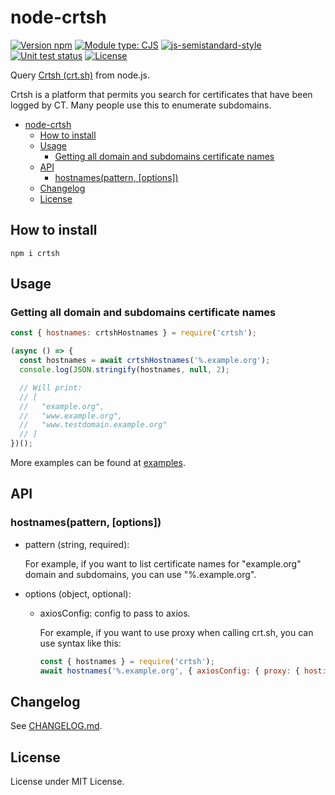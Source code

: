 # node-crtsh
[![Version npm](https://img.shields.io/npm/v/crtsh.svg)](https://www.npmjs.com/package/crtsh)
[![Module type: CJS](https://img.shields.io/badge/module%20type-cjs-brightgreen)](https://github.com/voxpelli/badges-cjs-esm)
[![js-semistandard-style](https://img.shields.io/badge/code%20style-semistandard-brightgreen.svg)](https://github.com/standard/semistandard)
[![Unit test status](https://github.com/kucingbasah737/node-crtsh/actions/workflows/node.js.yml/badge.svg)](https://github.com/kucingbasah737/node-crtsh/actions/workflows/node.js.yml?query=branch%3Amain)
[![License](https://img.shields.io/github/license/kucingbasah737/node-crtsh)](https://github.com/kucingbasah737/node-crtsh/blob/main/LICENSE)

Query [Crtsh (crt.sh)](https://crt.sh/) from node.js.

Crtsh is a platform that permits you search for certificates that have been logged by CT.
Many people use this to enumerate subdomains.

- [node-crtsh](#node-crtsh)
  - [How to install](#how-to-install)
  - [Usage](#usage)
    - [Getting all domain and subdomains certificate names](#getting-all-domain-and-subdomains-certificate-names)
  - [API](#api)
    - [hostnames(pattern, \[options\])](#hostnamespattern-options)
  - [Changelog](#changelog)
  - [License](#license)

## How to install
```shell
npm i crtsh
```

## Usage

### Getting all domain and subdomains certificate names

```javascript
const { hostnames: crtshHostnames } = require('crtsh');

(async () => {
  const hostnames = await crtshHostnames('%.example.org');
  console.log(JSON.stringify(hostnames, null, 2);

  // Will print:
  // [
  //   "example.org",
  //   "www.example.org",
  //   "www.testdomain.example.org"
  // ]
})();

```

More examples can be found at [examples](examples/).

## API
### hostnames(pattern, [options])
* pattern (string, required):
  
  For example, if you want to list certificate names for "example.org" domain and subdomains, you can use "%.example.org".

* options (object, optional):

  * axiosConfig: config to pass to axios.

    For example, if you want to use proxy when calling crt.sh, you can use syntax like this:

    ```javascript
    const { hostnames } = require('crtsh');
    await hostnames('%.example.org', { axiosConfig: { proxy: { host: 'localhost', port: 8080 }}});
    ```

## Changelog
See [CHANGELOG.md](CHANGELOG.md).

## License
License under MIT License.
